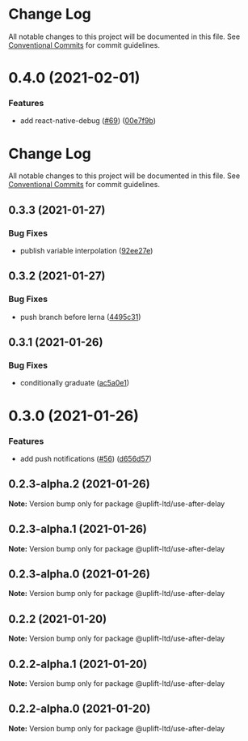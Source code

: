 # Change Log

All notable changes to this project will be documented in this file.
See [Conventional Commits](https://conventionalcommits.org) for commit guidelines.

# 0.4.0 (2021-02-01)


### Features

* add react-native-debug ([#69](https://github.com/uplift-ltd/nexus/issues/69)) ([00e7f9b](https://github.com/uplift-ltd/nexus/commit/00e7f9bcbb978be76b79c90be1df4100801f7b7b))





# Change Log

All notable changes to this project will be documented in this file. See
[Conventional Commits](https://conventionalcommits.org) for commit guidelines.

## 0.3.3 (2021-01-27)

### Bug Fixes

- publish variable interpolation
  ([92ee27e](https://github.com/uplift-ltd/nexus/commit/92ee27e2b1a473d14e95120fd9835f90e2b4b0d0))

## 0.3.2 (2021-01-27)

### Bug Fixes

- push branch before lerna
  ([4495c31](https://github.com/uplift-ltd/nexus/commit/4495c311019edad65242fddfcbec3763a86f528c))

## 0.3.1 (2021-01-26)

### Bug Fixes

- conditionally graduate
  ([ac5a0e1](https://github.com/uplift-ltd/nexus/commit/ac5a0e1fc880399a0b498e7eac042f1572fee991))

# 0.3.0 (2021-01-26)

### Features

- add push notifications ([#56](https://github.com/uplift-ltd/nexus/issues/56))
  ([d656d57](https://github.com/uplift-ltd/nexus/commit/d656d57fa545c77c9c28aab77e57ea43a2bacc60))

## 0.2.3-alpha.2 (2021-01-26)

**Note:** Version bump only for package @uplift-ltd/use-after-delay

## 0.2.3-alpha.1 (2021-01-26)

**Note:** Version bump only for package @uplift-ltd/use-after-delay

## 0.2.3-alpha.0 (2021-01-26)

**Note:** Version bump only for package @uplift-ltd/use-after-delay

## 0.2.2 (2021-01-20)

**Note:** Version bump only for package @uplift-ltd/use-after-delay

## 0.2.2-alpha.1 (2021-01-20)

**Note:** Version bump only for package @uplift-ltd/use-after-delay

## 0.2.2-alpha.0 (2021-01-20)

**Note:** Version bump only for package @uplift-ltd/use-after-delay
